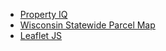 + [Property IQ](https://www.propertyiq.com/wi/lake-geneva/)
+ [Wisconsin Statewide Parcel Map](https://maps.sco.wisc.edu/Parcels/?data_id=widget_26_output_8741661991486156%3A68065%2CdataSource_2-188d4e70816-layer-5%3A1581195)
+ [Leaflet JS](https://leafletjs.com/reference.html)
